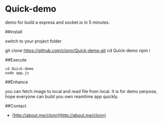 Quick-demo
==========

demo for build a express and socket.io in 5 minutes.

##install

switch to your project folder

  git clone https://github.com/clonn/Quick-demo.git
  cd Quick-demo
  npm i

##Execute


    cd Quick-demo
    node app.js

##Enhance

you can fetch image to local and read file from local.
It is for demo perpose, hope everyone can build you own reamtime app quickly.

##Contact

 * [http://about.me/clonn](http://about.me/clonn)




